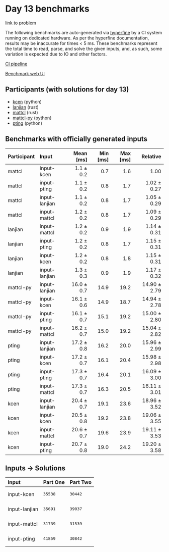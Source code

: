 # Day 13 benchmarks

[link to problem](https://adventofcode.com/2023/day/13)

The following benchmarks are auto-generated via
[hyperfine](https://github.com/sharkdp/hyperfine) by a CI system running on
dedicated hardware. As per the hyperfine documentation, results may be
inaccurate for times < 5 ms. These benchmarks represent the total time to read,
parse, and solve the given inputs, and, as such, some variation is expected due
to IO and other factors.

[CI pipeline](http://ci.papercode.net:8080/teams/main/pipelines/aoc2023)

[Benchmark web UI](https://aoc.ancalagon.black)


## Participants (with solutions for day 13)

- [kcen](https://github.com/kcen/aoc2023) (python)
- [lanjian](https://github.com/lanjian/aoc-2023) (rust)
- [mattcl](https://github.com/mattcl/aoc2023) (rust)
- [mattcl-py](https://github.com/mattcl/aoc2023-py) (python)
- [pting](https://github.com/pting/aoc2023) (python)


## Benchmarks with officially generated inputs

| Participant | Input | Mean [ms] | Min [ms] | Max [ms] | Relative |
|:---|:---|---:|---:|---:|---:|
| mattcl | input-kcen | 1.1 ± 0.2 | 0.7 | 1.6 | 1.00 |
| mattcl | input-pting | 1.1 ± 0.2 | 0.8 | 1.7 | 1.02 ± 0.27 |
| mattcl | input-lanjian | 1.1 ± 0.2 | 0.8 | 1.7 | 1.05 ± 0.29 |
| mattcl | input-mattcl | 1.2 ± 0.2 | 0.8 | 1.7 | 1.09 ± 0.29 |
| lanjian | input-mattcl | 1.2 ± 0.2 | 0.9 | 1.9 | 1.14 ± 0.31 |
| lanjian | input-pting | 1.2 ± 0.2 | 0.8 | 1.7 | 1.15 ± 0.31 |
| lanjian | input-kcen | 1.2 ± 0.2 | 0.8 | 1.8 | 1.15 ± 0.31 |
| lanjian | input-lanjian | 1.3 ± 0.3 | 0.9 | 1.9 | 1.17 ± 0.32 |
| mattcl-py | input-lanjian | 16.0 ± 0.7 | 14.9 | 19.2 | 14.90 ± 2.79 |
| mattcl-py | input-kcen | 16.1 ± 0.6 | 14.9 | 18.7 | 14.94 ± 2.78 |
| mattcl-py | input-pting | 16.1 ± 0.7 | 15.1 | 19.2 | 15.00 ± 2.80 |
| mattcl-py | input-mattcl | 16.2 ± 0.7 | 15.0 | 19.2 | 15.04 ± 2.82 |
| pting | input-lanjian | 17.2 ± 0.8 | 16.2 | 20.0 | 15.96 ± 2.99 |
| pting | input-kcen | 17.2 ± 0.7 | 16.1 | 20.4 | 15.98 ± 2.98 |
| pting | input-pting | 17.3 ± 0.7 | 16.4 | 20.1 | 16.09 ± 3.00 |
| pting | input-mattcl | 17.3 ± 0.7 | 16.3 | 20.5 | 16.11 ± 3.01 |
| kcen | input-lanjian | 20.4 ± 0.7 | 19.1 | 23.6 | 18.96 ± 3.52 |
| kcen | input-kcen | 20.5 ± 0.8 | 19.2 | 23.8 | 19.06 ± 3.55 |
| kcen | input-mattcl | 20.6 ± 0.7 | 19.6 | 23.9 | 19.11 ± 3.53 |
| kcen | input-pting | 20.7 ± 0.8 | 19.0 | 24.2 | 19.20 ± 3.58 |


## Inputs -> Solutions

| Input | Part One | Part Two |
|:---|:---|:---|
|input-kcen|<pre>35538</pre>|<pre>30442</pre>|
|input-lanjian|<pre>35691</pre>|<pre>39037</pre>|
|input-mattcl|<pre>31739</pre>|<pre>31539</pre>|
|input-pting|<pre>41859</pre>|<pre>30842</pre>|